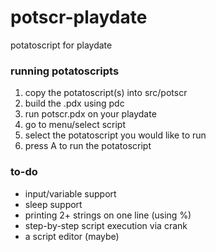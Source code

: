 # potscr-playdate
potatoscript for playdate

### running potatoscripts
1. copy the potatoscript(s) into src/potscr
2. build the .pdx using pdc
3. run potscr.pdx on your playdate
4. go to menu/select script
5. select the potatoscript you would like to run
6. press A to run the potatoscript

### to-do
- input/variable support
- sleep support
- printing 2+ strings on one line (using %)
- step-by-step script execution via crank
- a script editor (maybe)
